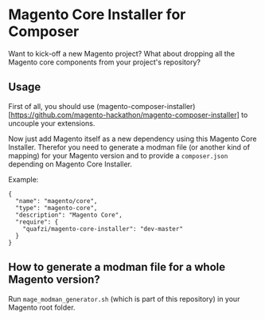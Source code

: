 # Magento Core Installer for Composer

Want to kick-off a new Magento project? What about dropping all the Magento core components from your project's
repository?

## Usage

First of all, you should use
(magento-composer-installer)[https://github.com/magento-hackathon/magento-composer-installer]
to uncouple your extensions.

Now just add Magento itself as a new dependency using this Magento Core Installer. Therefor you need to generate a
modman file (or another kind of mapping) for your Magento version and to provide a `composer.json` depending on Magento
Core Installer.

Example:

    {
      "name": "magento/core",
      "type": "magento-core",
      "description": "Magento Core",
      "require": {
        "quafzi/magento-core-installer": "dev-master"
      }
    }

## How to generate a modman file for a whole Magento version?

Run `mage_modman_generator.sh` (which is part of this repository) in your Magento root folder.
